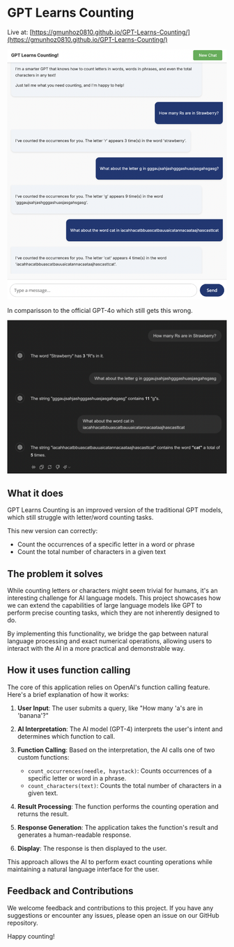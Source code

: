 # GPT Learns Counting

Live at: [https://gmunhoz0810.github.io/GPT-Learns-Counting/](https://gmunhoz0810.github.io/GPT-Learns-Counting/)

![GPT Learns Counting Interface](/imgs/GPT-Interface.jpg)

In comparisson to the official GPT-4o which still gets this wrong.

![GPT Learns Counting Interface](/imgs/GPT-Official.jpg)

## What it does

GPT Learns Counting is an improved version of the traditional GPT models, which still struggle with letter/word counting tasks.

This new version can correctly:
- Count the occurrences of a specific letter in a word or phrase
- Count the total number of characters in a given text

## The problem it solves

While counting letters or characters might seem trivial for humans, it's an interesting challenge for AI language models. This project showcases how we can extend the capabilities of large language models like GPT to perform precise counting tasks, which they are not inherently designed to do.

By implementing this functionality, we bridge the gap between natural language processing and exact numerical operations, allowing users to interact with the AI in a more practical and demonstrable way.

## How it uses function calling

The core of this application relies on OpenAI's function calling feature. Here's a brief explanation of how it works:

1. **User Input**: The user submits a query, like "How many 'a's are in 'banana'?"

2. **AI Interpretation**: The AI model (GPT-4) interprets the user's intent and determines which function to call.

3. **Function Calling**: Based on the interpretation, the AI calls one of two custom functions:
   - `count_occurrences(needle, haystack)`: Counts occurrences of a specific letter or word in a phrase.
   - `count_characters(text)`: Counts the total number of characters in a given text.

4. **Result Processing**: The function performs the counting operation and returns the result.

5. **Response Generation**: The application takes the function's result and generates a human-readable response.

6. **Display**: The response is then displayed to the user.

This approach allows the AI to perform exact counting operations while maintaining a natural language interface for the user.

## Feedback and Contributions

We welcome feedback and contributions to this project. If you have any suggestions or encounter any issues, please open an issue on our GitHub repository.

Happy counting!